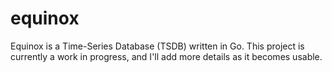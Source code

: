 # equinox

Equinox is a Time-Series Database (TSDB) written in Go. This project is currently a work in progress, and I'll add more details as it becomes usable.
